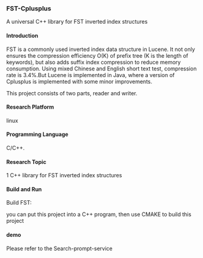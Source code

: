 ### FST-Cplusplus
A universal C++ library for FST inverted index structures

#### Introduction
FST is a commonly used inverted index data structure in Lucene. It not only ensures the compression efficiency O(K) of prefix tree (K is the length of keywords), but also adds suffix index compression to reduce memory consumption. Using mixed Chinese and English short text test, compression rate is 3.4%.But Lucene is implemented in Java, where a version of Cplusplus is implemented with some minor improvements.


This project consists of two parts, reader and writer. 

#### Research Platform
linux

#### Programming Language
C/C++.

#### Research Topic
1 C++ library for FST inverted index structures

#### Build and Run
Build FST:

you can put this project into a C++ program, then use CMAKE to build this project 

#### demo

Please refer to the Search-prompt-service


